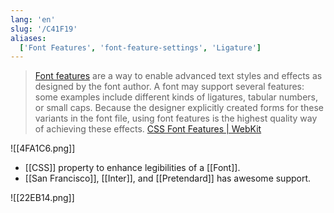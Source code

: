 ```yaml
---
lang: 'en'
slug: '/C41F19'
aliases:
  ['Font Features', 'font-feature-settings', 'Ligature']
---
```


> [Font features](https://www.w3.org/TR/css-fonts-3/#font-rend-props) are a way to enable advanced text styles and effects as designed by the font author. A font may support several features: some examples include different kinds of ligatures, tabular numbers, or small caps. Because the designer explicitly created forms for these variants in the font file, using font features is the highest quality way of achieving these effects. [CSS Font Features | WebKit](https://webkit.org/blog/5735/css-font-features/#:~:text=Font%20features%20are%20a%20way,tabular%20numbers%2C%20or%20small%20caps.)

![[4FA1C6.png]]

- [[CSS]] property to enhance legibilities of a [[Font]].
- [[San Francisco]], [[Inter]], and [[Pretendard]] has awesome support.

![[22EB14.png]]
